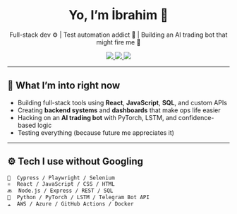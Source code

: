 <!-- README.md for AltyIbrhm -->

<h1 align="center">Yo, I’m İbrahim 👋</h1>
<p align="center">
  Full-stack dev ⚙️ | Test automation addict 🧪 | Building an AI trading bot that might fire me 🤖
</p>

<p align="center">
  <a href="https://www.linkedin.com/in/ibrahim-a-321905254" target="_blank">
    <img src="https://img.shields.io/badge/-LinkedIn-blue?logo=linkedin&style=flat" />
  </a>
  <a href="mailto:ibrhm.altay.12@gmail.com">
    <img src="https://img.shields.io/badge/-Email-red?logo=gmail&style=flat" />
  </a>
  <img src="https://komarev.com/ghpvc/?username=AltyIbrhm&label=visits&color=lightgray" />
</p>

---

## 🧠 What I’m into right now

- Building full-stack tools using **React**, **JavaScript**, **SQL**, and custom APIs  
- Creating **backend systems** and **dashboards** that make ops life easier  
- Hacking on an **AI trading bot** with PyTorch, LSTM, and confidence-based logic  
- Testing everything (because future me appreciates it)

---

## ⚙️ Tech I use without Googling

```txt
🧪  Cypress / Playwright / Selenium
⚛️  React / JavaScript / CSS / HTML
🔙  Node.js / Express / REST / SQL
🧠  Python / PyTorch / LSTM / Telegram Bot API
☁️  AWS / Azure / GitHub Actions / Docker
